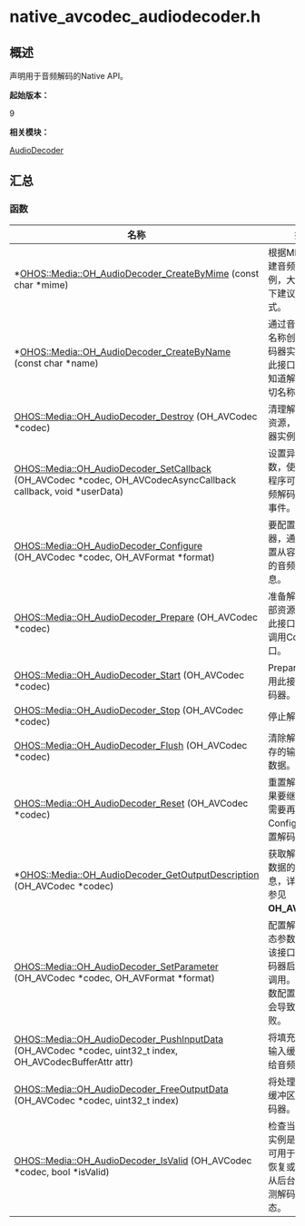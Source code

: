 # native_avcodec_audiodecoder.h


## 概述

声明用于音频解码的Native API。

**起始版本：**

9

**相关模块：**

[AudioDecoder](_audio_decoder.md)


## 汇总


### 函数

| 名称 | 描述 | 
| -------- | -------- |
| \*[OHOS::Media::OH_AudioDecoder_CreateByMime](_audio_decoder.md#oh_audiodecoder_createbymime) (const char \*mime) | 根据MIME类型创建音频解码器实例，大多数场景下建议使用此方式。 | 
| \*[OHOS::Media::OH_AudioDecoder_CreateByName](_audio_decoder.md#oh_audiodecoder_createbyname) (const char \*name) | 通过音频解码器名称创建音频解码器实例，使用此接口的前提是知道解码器的确切名称。 | 
| [OHOS::Media::OH_AudioDecoder_Destroy](_audio_decoder.md#oh_audiodecoder_destroy) (OH_AVCodec \*codec) | 清理解码器内部资源，销毁解码器实例。 | 
| [OHOS::Media::OH_AudioDecoder_SetCallback](_audio_decoder.md#oh_audiodecoder_setcallback) (OH_AVCodec \*codec, OH_AVCodecAsyncCallback callback, void \*userData) | 设置异步回调函数，使您的应用程序可以响应音频解码器生成的事件。 | 
| [OHOS::Media::OH_AudioDecoder_Configure](_audio_decoder.md#oh_audiodecoder_configure) (OH_AVCodec \*codec, OH_AVFormat \*format) | 要配置音频解码器，通常需要配置从容器中提取的音频描述信息。 | 
| [OHOS::Media::OH_AudioDecoder_Prepare](_audio_decoder.md#oh_audiodecoder_prepare) (OH_AVCodec \*codec) | 准备解码器的内部资源，在调用此接口之前必须调用Configure接口。 | 
| [OHOS::Media::OH_AudioDecoder_Start](_audio_decoder.md#oh_audiodecoder_start) (OH_AVCodec \*codec) | Prepare成功后调用此接口启动解码器。 | 
| [OHOS::Media::OH_AudioDecoder_Stop](_audio_decoder.md#oh_audiodecoder_stop) (OH_AVCodec \*codec) | 停止解码器。 | 
| [OHOS::Media::OH_AudioDecoder_Flush](_audio_decoder.md#oh_audiodecoder_flush) (OH_AVCodec \*codec) | 清除解码器中缓存的输入和输出数据。 | 
| [OHOS::Media::OH_AudioDecoder_Reset](_audio_decoder.md#oh_audiodecoder_reset) (OH_AVCodec \*codec) | 重置解码器。如果要继续解码，需要再次调用Configure接口配置解码器实例 。 | 
| \*[OHOS::Media::OH_AudioDecoder_GetOutputDescription](_audio_decoder.md#oh_audiodecoder_getoutputdescription) (OH_AVCodec \*codec) | 获取解码器输出数据的描述信息，详细信息请参见**OH_AVFormat**。 | 
| [OHOS::Media::OH_AudioDecoder_SetParameter](_audio_decoder.md#oh_audiodecoder_setparameter) (OH_AVCodec \*codec, OH_AVFormat \*format) | 配置解码器的动态参数。注意：该接口必须在解码器启动后才能调用。另外，参数配置错误可能会导致解码失败。 | 
| [OHOS::Media::OH_AudioDecoder_PushInputData](_audio_decoder.md#oh_audiodecoder_pushinputdata) (OH_AVCodec \*codec, uint32_t index, OH_AVCodecBufferAttr attr) | 将填充有数据的输入缓冲区提交给音频解码器。 | 
| [OHOS::Media::OH_AudioDecoder_FreeOutputData](_audio_decoder.md#oh_audiodecoder_freeoutputdata) (OH_AVCodec \*codec, uint32_t index) | 将处理后的输出缓冲区返回给解码器。 | 
| [OHOS::Media::OH_AudioDecoder_IsValid](_audio_decoder.md#oh_audiodecoder_isvalid) (OH_AVCodec \*codec, bool \*isValid) | 检查当前解码器实例是否有效，可用于后台故障恢复或应用程序从后台恢复时检测解码器有效状态。 | 
